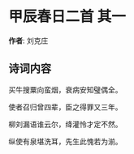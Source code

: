 # 甲辰春日二首  其一

**作者**: 刘克庄

## 诗词内容

买牛搜粟向蛮烟，衰病安知璧偶全。

使者召归曾四辈，臣之得罪又三年。

柳刘漏语谁云尔，绛灌怜才定不然。

纵使有泉堪洗耳，先生此愧若为湔。

